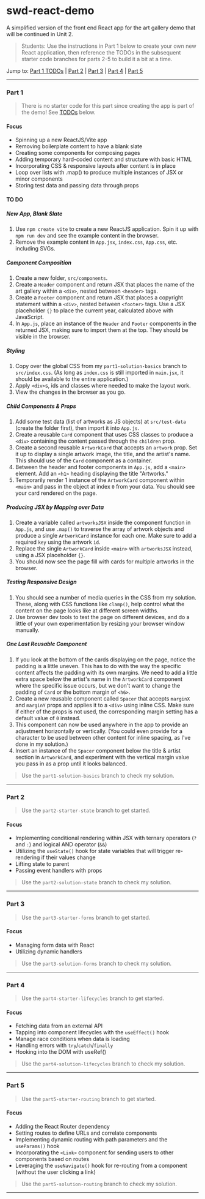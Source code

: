 # swd-react-demo

A simplified version of the front end React app for the art gallery demo that will be continued in Unit 2.

> Students: Use the instructions in Part 1 below to create your own new React application, then reference the TODOs in the subsequent starter code branches for parts 2-5 to build it a bit at a time.

Jump to: [Part 1 TODOs](#to-do) | [Part 2](#part-2) | [Part 3](#part-3) | [Part 4](#part-4) | [Part 5](#part-5)

---

### Part 1

> There is no starter code for this part since creating the app is part of the demo! See [TODOs](#to-do) below.

#### Focus

- Spinning up a new ReactJS/Vite app
- Removing boilerplate content to have a blank slate
- Creating some components for composing pages
- Adding temporary hard-coded content and structure with basic HTML
- Incorporating CSS & responsive layouts after content is in place
- Loop over lists with .map() to produce multiple instances of JSX or minor components
- Storing test data and passing data through props

#### TO DO

##### New App, Blank Slate

1. Use `npm create vite` to create a new ReactJS application. Spin it up with `npm run dev` and see the example content in the browser.
1. Remove the example content in `App.jsx`, `index.css`, `App.css`, etc. including SVGs.

##### Component Composition

1. Create a new folder, `src/components`.
1. Create a `Header` component and return JSX that places the name of the art gallery within a `<div>`, nested between `<header>` tags.
1. Create a `Footer` component and return JSX that places a copyright statement within a `<div>`, nested between `<footer>` tags. Use a JSX placeholder `{}` to place the current year, calculated above with JavaScript.
1. In `App.js`, place an instance of the `Header` and `Footer` components in the returned JSX, making sure to import them at the top. They should be visible in the browser.

##### Styling

1. Copy over the global CSS from my `part1-solution-basics` branch to `src/index.css`. (As long as `index.css` is still imported in `main.jsx`, it should be available to the entire application.)
1. Apply `<div>`s, ids and classes where needed to make the layout work.
1. View the changes in the browser as you go.

##### Child Components & Props

1. Add some test data (list of artworks as JS objects) at `src/test-data` (create the folder first), then import it into `App.js`.
1. Create a reusable `Card` component that uses CSS classes to produce a `<div>` containing the content passed through the `children` prop.
1. Create a second reusable `ArtworkCard` that accepts an `artwork` prop. Set it up to display a single artwork image, the title, and the artist's name. This should use of the `Card` component as a container.
1. Between the header and footer components in `App.js`, add a `<main>` element. Add an `<h1>` heading displaying the title "Artworks."
1. Temporarily render 1 instance of the `ArtworkCard` component within `<main>` and pass in the object at index `0` from your data. You should see your card rendered on the page.

##### Producing JSX by Mapping over Data

1. Create a variable called `artworksJSX` inside the component function in `App.js`, and use `.map()` to traverse the array of artwork objects and produce a single `ArtworkCard` instance for each one. Make sure to add a required `key` using the artwork `id`.
1. Replace the single `ArtworkCard` inside `<main>` with `artworksJSX` instead, using a JSX placeholder `{}`.
1. You should now see the page fill with cards for multiple artworks in the browser.

##### Testing Responsive Design

1. You should see a number of media queries in the CSS from my solution. These, along with CSS functions like `clamp()`, help control what the content on the page looks like at different screen widths.
1. Use browser dev tools to test the page on different devices, and do a little of your own experimentation by resizing your browser window manually.

##### One Last Reusable Component

1. If you look at the bottom of the cards displaying on the page, notice the padding is a little uneven. This has to do with the way the specific content affects the padding with its own margins. We need to add a little extra space below the artist's name in the `ArtworkCard` component where the specific issue occurs, but we don't want to change the padding of `Card` or the bottom margin of `<h6>`.
1. Create a new reusable component called `Spacer` that accepts `marginX` and `marginY` props and applies it to a `<div>` using inline CSS. Make sure if either of the props is not used, the corresponding margin setting has a default value of `0` instead.
1. This component can now be used anywhere in the app to provide an adjustment horizontally or vertically. (You could even provide for a character to be used between other content for inline spacing, as I've done in my solution.)
1. Insert an instance of the `Spacer` component below the title & artist section in `ArtworkCard`, and experiment with the vertical margin value you pass in as a prop until it looks balanced.

> Use the `part1-solution-basics` branch to check my solution.

---

### Part 2

> Use the `part2-starter-state` branch to get started.

#### Focus

- Implementing conditional rendering within JSX with ternary operators (`?` and `:`) and logical AND operator (`&&`)
- Utilizing the `useState()` hook for state variables that will trigger re-rendering if their values change
- Lifting state to parent
- Passing event handlers with props

> Use the `part2-solution-state` branch to check my solution.

---

### Part 3

> Use the `part3-starter-forms` branch to get started.

#### Focus

- Managing form data with React
- Utilizing dynamic handlers

> Use the `part3-solution-forms` branch to check my solution.

---

### Part 4

> Use the `part4-starter-lifecycles` branch to get started.

#### Focus

- Fetching data from an external API
- Tapping into component lifecycles with the `useEffect()` hook
- Manage race conditions when data is loading
- Handling errors with `try`/`catch`/`finally`
- Hooking into the DOM with useRef()

> Use the `part4-solution-lifecycles` branch to check my solution.

---

### Part 5

> Use the `part5-starter-routing` branch to get started.

#### Focus

- Adding the React Router dependency
- Setting routes to define URLs and correlate components
- Implementing dynamic routing with path parameters and the `useParams()` hook
- Incorporating the `<Link>` component for sending users to other components based on routes
- Leveraging the `useNavigate()` hook for re-routing from a component (without the user clicking a link)

> Use the `part5-solution-routing` branch to check my solution.

---
